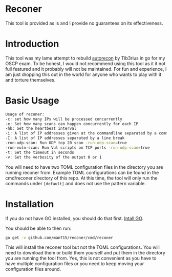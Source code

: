 # Reconer
This tool is provided as is and I provide no guarantees on its effectiveness.

# Introduction
This tool was my lame attempt to rebuild [autorecon](https://github.com/Tib3rius/AutoRecon) by Tib3rius in go for my OSCP exam. To be honest, I would not recommend using this tool as it it not full featured and it probably will not be maintained. For fun and experience, I am just dropping this out in the world for anyone who wants to play with it and torture themselves. 

# Basic Usage
```bash
Usage of reconer:
-c: set how many IPs will be processed concurrently
-e: Set how many scans can happen concurrently for each IP
-hb: Set the heartbeat interval
-i: A list of IP addresses given at the commandline separated by a comma
-I: A list of IP addresses separated by a line break
-run-udp-scan: Run UDP top 20 scan -run-udp-scan=true
-run-vuln-scan: Run Vul scripts on TCP ports -run-udp-scan=true
-t: Set the timeout in seconds
-v: Set the verbosity of the output 0 or 1
```
You will need to have two TOML configuration files in the directory you are running reconer from. Example TOML configurations can be found in the cmd/reconer directory of this repo. At this time, the tool will only run the commands under `[default]` and does not use the pattern variable. 

# Installation
If you do not have GO installed, you should do that first. [Intall GO](https://golang.org/doc/install). 

You should be able to then run:
```bash
go get -v github.com/man715/reconer/cmd/reconer
```
This will install the reconer tool but not the TOML configurations. You will need to download them or build them yourself and put them in the directory you are running the tool from. Yes, this is not convenient as you have to have multiple configuration files or you need to keep moving your configuration files around.


